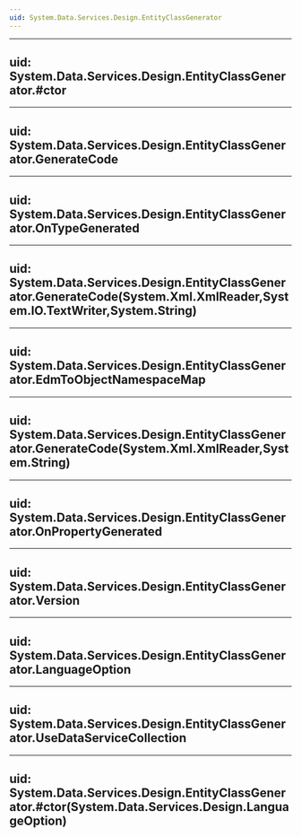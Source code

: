 ```yaml
---
uid: System.Data.Services.Design.EntityClassGenerator
---
```


---
uid: System.Data.Services.Design.EntityClassGenerator.#ctor
---

---
uid: System.Data.Services.Design.EntityClassGenerator.GenerateCode
---

---
uid: System.Data.Services.Design.EntityClassGenerator.OnTypeGenerated
---

---
uid: System.Data.Services.Design.EntityClassGenerator.GenerateCode(System.Xml.XmlReader,System.IO.TextWriter,System.String)
---

---
uid: System.Data.Services.Design.EntityClassGenerator.EdmToObjectNamespaceMap
---

---
uid: System.Data.Services.Design.EntityClassGenerator.GenerateCode(System.Xml.XmlReader,System.String)
---

---
uid: System.Data.Services.Design.EntityClassGenerator.OnPropertyGenerated
---

---
uid: System.Data.Services.Design.EntityClassGenerator.Version
---

---
uid: System.Data.Services.Design.EntityClassGenerator.LanguageOption
---

---
uid: System.Data.Services.Design.EntityClassGenerator.UseDataServiceCollection
---

---
uid: System.Data.Services.Design.EntityClassGenerator.#ctor(System.Data.Services.Design.LanguageOption)
---
